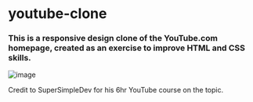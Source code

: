 # youtube-clone

### This is a responsive design clone of the YouTube.com homepage, created as an exercise to improve HTML and CSS skills.


![image](https://github.com/user-attachments/assets/fdab1d12-e746-4795-8f9f-41ccd0f858c0)


Credit to SuperSimpleDev for his 6hr YouTube course on the topic.
